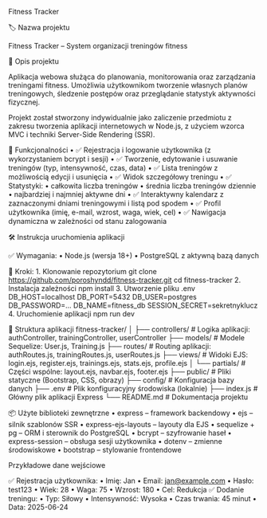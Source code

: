 Fitness Tracker

🏷️ Nazwa projektu

Fitness Tracker – System organizacji treningów fitness 


📝 Opis projektu

Aplikacja webowa służąca do planowania, monitorowania oraz zarządzania treningami fitness. Umożliwia użytkownikom tworzenie własnych planów treningowych, śledzenie postępów oraz przeglądanie statystyk aktywności fizycznej.

Projekt został stworzony indywidualnie jako zaliczenie przedmiotu z zakresu tworzenia aplikacji internetowych w Node.js, z użyciem wzorca MVC i techniki Server-Side Rendering (SSR).


🚀 Funkcjonalności
	•	✅ Rejestracja i logowanie użytkownika (z wykorzystaniem bcrypt i sesji)
	•	✅ Tworzenie, edytowanie i usuwanie treningów (typ, intensywność, czas, data)
	•	✅ Lista treningów z możliwością edycji i usunięcia
	•	✅ Widok szczegółowy treningu
	•	✅ Statystyki:
	•	całkowita liczba treningów
	•	średnia liczba treningów dziennie
	•	najbardziej i najmniej aktywne dni
	•	✅ Interaktywny kalendarz z zaznaczonymi dniami treningowymi i listą pod spodem
	•	✅ Profil użytkownika (imię, e-mail, wzrost, waga, wiek, cel)
	•	✅ Nawigacja dynamiczna w zależności od stanu zalogowania

 🛠️ Instrukcja uruchomienia aplikacji

✅ Wymagania:
	•	Node.js (wersja 18+)
	•	PostgreSQL z aktywną bazą danych

🔧 Kroki:
	1.	Klonowanie repozytorium
 git clone https://github.com/poroshyndd/fitness-tracker.git
cd fitness-tracker
2.	Instalacja zależności
npm install 
	3.	Utworzenie pliku .env
 DB_HOST=localhost
DB_PORT=5432
DB_USER=postgres 
DB_PASSWORD=...
DB_NAME=fitness_db
SESSION_SECRET=sekretnyklucz
	4.	Uruchomienie aplikacji
 npm run dev  





📂 Struktura aplikacji
fitness-tracker/
│
├── controllers/         # Logika aplikacji: authController, trainingController, userController
├── models/              # Modele Sequelize: User.js, Training.js
├── routes/              # Routing aplikacji: authRoutes.js, trainingRoutes.js, userRoutes.js
├── views/               # Widoki EJS: login.ejs, register.ejs, trainings.ejs, stats.ejs, profile.ejs
│   └── partials/        # Części wspólne: layout.ejs, navbar.ejs, footer.ejs
├── public/              # Pliki statyczne (Bootstrap, CSS, obrazy)
├── config/              # Konfiguracja bazy danych
├── .env                 # Plik konfiguracyjny środowiska (lokalnie)
├── index.js             # Główny plik aplikacji Express
└── README.md            # Dokumentacja projektu



 📦 Użyte biblioteki zewnętrzne
	•	express – framework backendowy
	•	ejs – silnik szablonów SSR
	•	express-ejs-layouts – layouty dla EJS
	•	sequelize + pg – ORM i sterownik do PostgreSQL
	•	bcrypt – szyfrowanie haseł
	•	express-session – obsługa sesji użytkownika
	•	dotenv – zmienne środowiskowe
	•	bootstrap – stylowanie frontendowe



Przykładowe dane wejściowe

✅ Rejestracja użytkownika:
	•	Imię: Jan
	•	Email: jan@example.com
	•	Hasło: test123
	•	Wiek: 28
	•	Waga: 75
	•	Wzrost: 180
	•	Cel: Redukcja
 ✅ Dodanie treningu:
	•	Typ: Siłowy
	•	Intensywność: Wysoka
	•	Czas trwania: 45 minut
	•	Data: 2025-06-24
